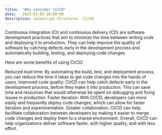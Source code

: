```yaml
---
title:  "Why consider CI/CD"
date:   2023-01-05 10:00:00
description: Javascript Structures -CI/CD
---
```



Continuous integration (CI) and continuous delivery (CD) are software development practices that aim to minimize the time between writing code and deploying it to production. They can help improve the quality of software by catching defects early in the development process and automatically building, testing, and deploying code changes.

Here are some benefits of using CI/CD:

Reduced lead time: By automating the build, test, and deployment process, you can reduce the time it takes to get code changes into the hands of users.
Improved code quality: CI/CD can help catch defects early in the development process, before they make it into production. This can save time and resources that would otherwise be spent on debugging and fixing issues in production.
Faster iteration: With CI/CD, developers can more easily and frequently deploy code changes, which can allow for faster iteration and experimentation.
Greater collaboration: CI/CD can help facilitate collaboration between developers by making it easier to merge code changes and deploy them to a shared environment.
Overall, CI/CD can help organizations deliver software faster, with higher quality, and with less effort.